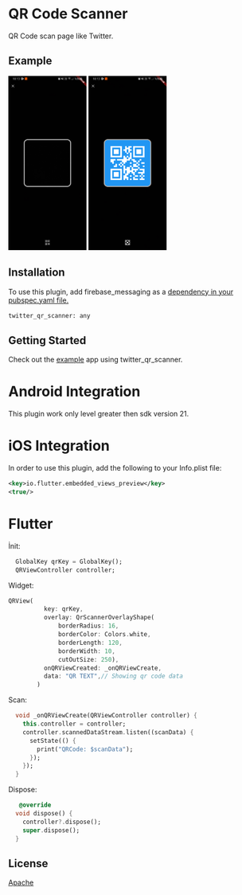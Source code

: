 # QR Code Scanner

QR Code scan page like Twitter.

## Example

<img src="https://github.com/Furkankyl/twitter_qr_scanner/blob/master/screen1.png" height="350" />
<img src="https://github.com/Furkankyl/twitter_qr_scanner/blob/master/screen2.png" height="350" />

## Installation

To use this plugin, add firebase_messaging as a [dependency in your pubspec.yaml file.](https://flutter.dev/docs/development/packages-and-plugins/using-packages)

```bash
twitter_qr_scanner: any
```

## Getting Started
Check out the [example](https://github.com/Furkankyl/twitter_qr_scanner/tree/master/example) app using twitter_qr_scanner.

# Android Integration

This plugin work only level greater then sdk version 21.

# iOS Integration
In order to use this plugin, add the following to your Info.plist file:

```xml
<key>io.flutter.embedded_views_preview</key>
<true/>

```




# Flutter
İnit:
``` dart
  GlobalKey qrKey = GlobalKey();
  QRViewController controller;

```

Widget:
``` dart
QRView(
          key: qrKey,
          overlay: QrScannerOverlayShape(
              borderRadius: 16,
              borderColor: Colors.white,
              borderLength: 120,
              borderWidth: 10,
              cutOutSize: 250),
          onQRViewCreated: _onQRViewCreate,
          data: "QR TEXT",// Showing qr code data
        )
```

Scan:
``` dart
  void _onQRViewCreate(QRViewController controller) {
    this.controller = controller;
    controller.scannedDataStream.listen((scanData) {
      setState(() {
        print("QRCode: $scanData");
      });
    });
  }
```
Dispose:
``` dart
   @override
  void dispose() {
    controller?.dispose();
    super.dispose();
  }

```

## License
[Apache](https://github.com/Furkankyl/twitter_qr_scanner/blob/master/LICENSE)